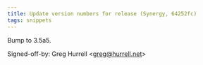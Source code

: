```yaml
---
title: Update version numbers for release (Synergy, 64252fc)
tags: snippets
---
```


Bump to 3.5a5.

Signed-off-by: Greg Hurrell &lt;greg@hurrell.net&gt;
